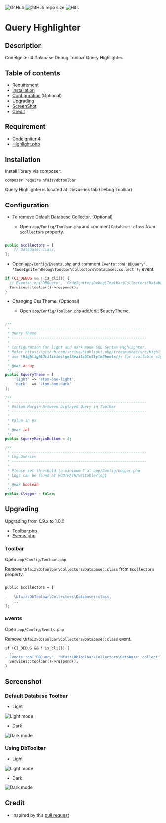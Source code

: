 ![GitHub](https://img.shields.io/github/license/nfaiz/dbtoolbar)
![GitHub repo size](https://img.shields.io/github/repo-size/nfaiz/dbtoolbar?label=size)
![Hits](https://hits.seeyoufarm.com/api/count/incr/badge.svg?url=nfaiz/dbtoolbar)

# Query Highlighter

## Description
CodeIgniter 4 Database Debug Toolbar Query Highlighter.

## Table of contents
  * [Requirement](#requirement)
  * [Installation](#installation)
  * [Configuration](#configuration) (Optional)
  * [Upgrading](#upgrading)
  * [ScreenShot](#screenshot)
  * [Credit](#credit)

## Requirement
* [Codeigniter 4](https://github.com/codeigniter4/CodeIgniter4)
* [Highlight.php](https://github.com/scrivo/highlight.php)


## Installation
Install library via composer:

    composer require nfaiz/dbtoolbar

Query Highlighter is located at DbQueries tab (Debug Toolbar)

## Configuration

* To remove Default Database Collector. (Optional)

  * Open `app/Config/Toolbar.php` and comment `Database::class` from `$collectors` property.

```php

public $collectors = [
    // Database::class,
];
```

  * Open `app/Config/Events.php` and comment `Events::on('DBQuery', 'CodeIgniter\Debug\Toolbar\Collectors\Database::collect');` event.

```php
if (CI_DEBUG && ! is_cli()) {
  // Events::on('DBQuery', 'CodeIgniter\Debug\Toolbar\Collectors\Database::collect');
  Services::toolbar()->respond();
}
```

* Changing Css Theme. (Optional)

  * Open `app/Config/Toolbar.php` add/edit $queryTheme.

```php

/**
 * -------------------------------------------------------------
 * Query Theme
 * -------------------------------------------------------------
 * 
 * Configuration for light and dark mode SQL Syntax Highlighter.
 * Refer https://github.com/scrivo/highlight.php/tree/master/src/Highlight/styles or
 * use \HighlightUtilities\getAvailableStyleSheets(); for available stylesheets.
 *
 * @var array
 */
public $queryTheme = [
    'light' => 'atom-one-light',
    'dark'  => 'atom-one-dark'
];

/**
 * -------------------------------------------------------------
 * Bottom Margin Between Diplayed Query in Toolbar
 * -------------------------------------------------------------
 * 
 * Value in px
 * 
 * @var int
 */
public $queryMarginBottom = 4;

/**
 * -------------------------------------------------------------
 * Log Queries
 * -------------------------------------------------------------
 *
 * Please set threshold to minimum 7 at app/Config/Logger.php
 * Logs can be found at ROOTPATH/writable/logs
 *
 * @var boolean
 */
public $logger = false;

```

## Upgrading
Upgrading from 0.9.x to 1.0.0

* [Toolbar.php](#toolbar)
* [Events.php](#events)


### Toolbar
Open `app/Config/Toolbar.php`

Remove `\Nfaiz\DbToolbar\Collectors\Database::class` from `$collectors` property.

```diff

public $collectors = [
    ..
-   \Nfaiz\DbToolbar\Collectors\Database::class,
    ..
];
```

### Events
Open `app/Config/Events.php`

Remove `\Nfaiz\DbToolbar\Collectors\Database::class` event.

```diff
if (CI_DEBUG && ! is_cli()) {
  ..
- Events::on('DBQuery', 'Nfaiz\DbToolbar\Collectors\Database::collect');
  Services::toolbar()->respond();
}
```

## Screenshot

### Default Database Toolbar

* Light<br />
<img src="https://user-images.githubusercontent.com/1330109/193412805-a923b570-a4b1-47e6-956c-3f9f97e8c2d8.png" alt="Light mode">

* Dark<br />
<img src="https://user-images.githubusercontent.com/1330109/193412939-b132801a-a639-4d1e-a57e-c2df1d628a6d.png" alt="Dark mode">

### Using DbToolbar

* Light
<img src="https://user-images.githubusercontent.com/1330109/193412867-83603790-0c44-402b-b790-4f3d6576c412.png" alt="Light mode">

* Dark
<img src="https://user-images.githubusercontent.com/1330109/193412970-faa3896e-8425-44a5-961e-ca9e553fecd9.png" alt="Dark mode">

## Credit
* Inspired by this [pull request](https://github.com/codeigniter4/CodeIgniter4/pull/3515)
